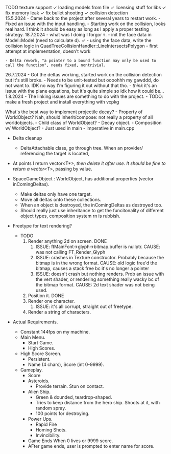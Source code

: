 ﻿TODO
	texture support			 ✓
	loading models from file ✓
	licensing stuff for libs ✓
	fix memory leak			 ✓
	fix bullet shooting		 ✓
	collision detection		
15.5.2024
	- Came back to the project after several years to restart work.
	- Fixed an issue with the input handling.
	- Starting work on the collision, looks real hard. I think it should be easy as long as I apply a proper testing strategy.
18.7.2024
	- what was I doing I forgor 💀.
	- init the face data in Model::Model (need to calculate d).													✓
	- using the face data, write the collision logic in QuadTreeCollisionHandler::LineIntersectsPolygon
	- first attempt at implementation, doesn't work

	- Delta rework, "a pointer to a bound function may only be used to call the function", needs fixed, nontrivial.
26.7.2024
	- Got the deltas working, started work on the collision detection but it's still broke.
	- Needs to be unit-tested but oooohhh my gawddd, do not want to. IDK no way I'm figuring it out without that tho.
	- *think* it's an issue with the plane equations, but it's quite simple so idk how it could be...
1.8.2024
	- The linking issues are something to do with the project.
	- TODO: make a fresh project and install everything with vcpkg

What's the best way to implement projectile decay?
	- Property of WorldObject? Nah, should inherit/compose: not really a property of all worldobjects.
	- Child class of WorldObject?
	- Decay object.
		- Composition w/ WorldObject?
		- Just used in main
	- imperative in main.cpp

- Delta cleanup
	- DeltaAttachable class, go through tree. When an provider/ referencing the target is located, 


- At points I return vector<T*>*, then delete it after use. It should be fine to return a vector<T*>, passing by value.

- SpaceGameObject : WorldObject, has additional properties (vector<Delta> inComingDeltas).
	- Make deltas only have one target.
	- Move all deltas onto these collections.
	- When an object is destroyed, the inComingDeltas as destroyed too.
	- Should really just use inheritance to get the funcitonality of different object types, composition system rn is rubbish.

- Freetype for text rendering?
	- TODO
		1. Render anything 2d on screen. DONE
			1. ISSUE: ftMainFont->glyph->bitmap.buffer is nullptr. CAUSE: was not calling FT_Render_Glyph
			2. ISSUE: crashes in Texture constructor. Probably because the bitmap is in the wrong format. CAUSE: old logic free'd the bitmap, causes a stack free bc it's no longer a pointer
			3. ISSUE: doesn't crash but nothing renders. Prob an issue with the vert shader, or rendering something really wacky bc of the bitmap format. CAUSE: 2d text shader was not being used.
		2. Position it. DONE
		3. Render one character.
			1. ISSUE: it's all corrupt, straight out of freetype.
		4. Render a string of characters.
		
- Actual Requirements.
	- Constant 144fps on my machine.
	- Main Menu.
		- Start Game.
		- High Scores.
	- High Score Screen.
		- Persistent.
		- Name (4 chars), Score (int 0-9999).
	- Gameplay.
		- Score
		- Asteroids.
			- Provide terrain. Stun on contact.
		- Alien Ship.
			- Green & dounded, teardrop-shaped.
			- Tries to keep distance from the hero ship. Shoots at it, with random spray.
			- 100 points for destroying.
		- Power Ups.
			- Rapid Fire
			- Homing Shots.
			- Invincibility.
		- Game Ends When 0 lives or 9999 score.
		- AFter game ends, user is prompted to enter name for score.
	
